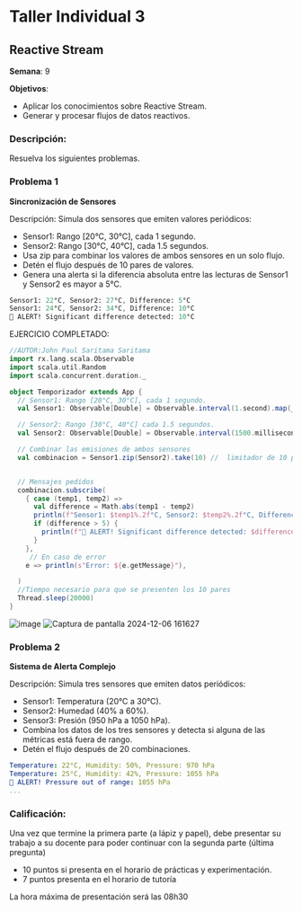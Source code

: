 # Taller Individual  3
## Reactive Stream

**Semana**: 9

**Objetivos**:

- Aplicar los conocimientos sobre Reactive Stream.
- Generar y procesar flujos de datos reactivos.

### Descripción:

Resuelva los siguientes problemas.

### Problema 1
**Sincronización de Sensores**

Descripción: Simula dos sensores que emiten valores periódicos:

- Sensor1: Rango [20°C, 30°C], cada 1 segundo.
- Sensor2: Rango [30°C, 40°C], cada 1.5 segundos.
- Usa zip para combinar los valores de ambos sensores en un solo flujo.
- Detén el flujo después de 10 pares de valores.
- Genera una alerta si la diferencia absoluta entre las lecturas de Sensor1 y Sensor2 es mayor a 5°C.
  

```mathematica
Sensor1: 22°C, Sensor2: 27°C, Difference: 5°C
Sensor1: 24°C, Sensor2: 34°C, Difference: 10°C
🚨 ALERT! Significant difference detected: 10°C
```

EJERCICIO COMPLETADO:
```scala
//AUTOR:John Paul Saritama Saritama
import rx.lang.scala.Observable
import scala.util.Random
import scala.concurrent.duration._

object Temporizador extends App {
  // Sensor1: Rango [20°C, 30°C], cada 1 segundo.
  val Sensor1: Observable[Double] = Observable.interval(1.second).map(_ => Random.between(20.0, 30.0))

  // Sensor2: Rango [30°C, 40°C] cada 1.5 segundos.
  val Sensor2: Observable[Double] = Observable.interval(1500.milliseconds).map(_ => Random.between(30.0, 40.0))

  // Combinar las emisiones de ambos sensores
  val combinacion = Sensor1.zip(Sensor2).take(10) //  limitador de 10 pares


  // Mensajes pedidos
  combinacion.subscribe(
    { case (temp1, temp2) =>
      val difference = Math.abs(temp1 - temp2)
      println(f"Sensor1: $temp1%.2f°C, Sensor2: $temp2%.2f°C, Difference: $difference%.2f°C")
      if (difference > 5) {
        println(f"🚨 ALERT! Significant difference detected: $difference%.2f°C")
      }
    },
     // En caso de error
    e => println(s"Error: ${e.getMessage}"),

  )
  //Tiempo necesario para que se presenten los 10 pares
  Thread.sleep(20000)
}

```

![image](https://github.com/user-attachments/assets/ec097395-cb6a-4afd-8ebf-f23b198ce76c)
![Captura de pantalla 2024-12-06 161627](https://github.com/user-attachments/assets/95823a48-c89a-430a-827c-316432373d12)

### Problema 2
**Sistema de Alerta Complejo**

Descripción: Simula tres sensores que emiten datos periódicos:

- Sensor1: Temperatura (20°C a 30°C).
- Sensor2: Humedad (40% a 60%).
- Sensor3: Presión (950 hPa a 1050 hPa).
- Combina los datos de los tres sensores y detecta si alguna de las métricas está fuera de rango.
- Detén el flujo después de 20 combinaciones.

```yaml
Temperature: 22°C, Humidity: 50%, Pressure: 970 hPa
Temperature: 25°C, Humidity: 42%, Pressure: 1055 hPa
🚨 ALERT! Pressure out of range: 1055 hPa
...
```

### Calificación:

Una vez que termine la primera parte (a lápiz y papel), debe presentar su trabajo a su docente para poder continuar con la segunda parte (última pregunta)

- 10 puntos si presenta en el horario de prácticas y experimentación.
- 7 puntos presenta en el horario de tutoría

La hora máxima de presentación será las 08h30

